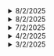 <details>
  <summary>8/2/2025</summary>

  # Key Learnings
  - Center of Mass Problems, collision problems, thought of how to simulate it.
  - SFML: collision practice, understood addition of delay, visualized sorting algorithm: selection sorting, understood the difference between vertex, vertexArray and vector
  </details>
<details>
  <summary>8/2/2025</summary>

  # Key Learnings
  - Fight Dynamics basics
  - Centre of Mass Revision
  - SFML: A very simple graphing calculator implementation successful, visualized triangular, sawtooth and square waves using fourier series
  </details>
<details>
  <summary>7/2/2025</summary>

  # Key Learnings
  - PCB Designing: STM32 Board
  - SPI, I2C, UART tutorials: [YT ref 1](https://www.youtube.com/watch?v=IyGwvGzrqp8) and [YT ref 2](https://www.youtube.com/watch?v=eheh938ESU0)
  - SFML: Very basic paint app successfully built
  </details>
<details>
  <summary>4/2/2025</summary>

  ## Key Learnings
  - Application of our B2B business model on Restaurants and projecting growth
  - Creating our own Trademark for our business model
  </details>
<details>
  <summary>3/2/2025</summary>

  ## Key Learnings
  - Why do most restaurants fail? A case study on it.
  - What are the rights of a patentee.
  - What are the claims and how does it work?
</details>

